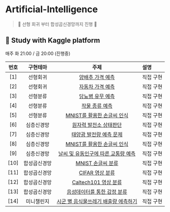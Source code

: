 # Artificial-Intelligence

> 👑 선형 회귀 부터 합성곱신경망까지 진행 👑

## 📌 Study with Kaggle platform

매주 화 21:00 / 금 20:00 (진행중)

| 번호 | 구현테마 | 주제 | 설명 |
|:---:|:---:|:---:|:---|
| [1] |선형회귀| [양배추 가격 예측](https://www.kaggle.com/competitions/2021-ai-w3-p1)|직접 구현 |
| [2] |선형회귀| [자동차 가격 예측](https://www.kaggle.com/competitions/2021-ai-w3-p2) | 직접 구현 |
| [3] |선형분류| [당뇨병 유무 예측](https://dacon.io/competitions/official/17801/overview/) | 직접 구현 |
| [4] |선형분류| [작물 종류 예측](https://dacon.io/competitions/official/42473/overview/) | 직접 구현 |
| [5] |선형분류| [MNIST를 활용한 손글씨 인식](https://dacon.io/competitions/official/82407/overview/) | 직접 구현 |
| [6] |심층신경망| [원자력 발전소 상태판단](https://dacon.io/competitions/official/229255/overview/)  | 직접 구현 |
| [7] |심층신경망| [태양광 발전량 예측 문제](https://dacon.io/competitions/official/235554/overview/) | 직접 구현 |
| [8] |심층신경망| [MNIST를 활용한 손글씨 인식](https://dacon.io/competitions/official/235554/overview/) | 직접 구현 |
| [9] |심층신경망| [날씨 및 유동인구에 따른 교통량 예측](https://dacon.io/competitions/official/235626/overview/) | 직접 구현 |
| [10] |합성곱신경망| [MNIST 손글씨 분류](https://www.kaggle.com/c/gan-getting-started) | 직접 구현 |
| [11] |합성곱신경망| [CIFAR 영상 분류](https://dacon.io/competitions/official/235670/overview/) | 직접 구현 |
| [12] |합성곱신경망| [Caltech101 영상 분류](https://www.kaggle.com/c/nlp-getting-started/overview) | 직접 구현 |
| [13] |합성곱신경망| [음성데이터를 통한 감정 분류](https://www.kaggle.com/c/tabular-playground-series-mar-2021) | 직접 구현 |
| [14] |미니챌린지| [시군 별 음식물쓰레기 배출량 에측하기](https://www.kaggle.com/competitions/termprojectfoodwaste/code) | 직접 구현 |
